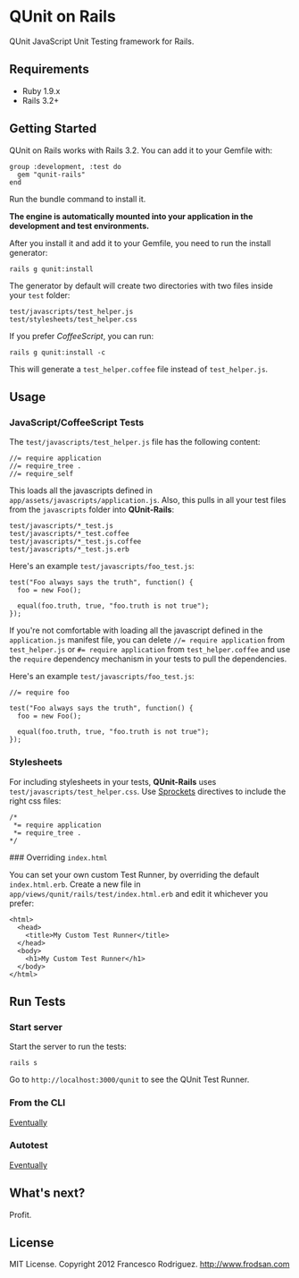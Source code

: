 QUnit on Rails
==============

QUnit JavaScript Unit Testing framework for Rails.

Requirements
------------

* Ruby 1.9.x
* Rails 3.2+

Getting Started
---------------

QUnit on Rails works with Rails 3.2. You can add it to your Gemfile with:

    group :development, :test do
      gem "qunit-rails"
    end

Run the bundle command to install it.

**The engine is automatically mounted into your application in the development
and test environments.**

After you install it and add it to your Gemfile, you need to run the install
generator:

    rails g qunit:install

The generator by default will create two directories with two files inside
your `test` folder:

    test/javascripts/test_helper.js
    test/stylesheets/test_helper.css

If you prefer *CoffeeScript*, you can run:

    rails g qunit:install -c

This will generate a `test_helper.coffee` file instead of `test_helper.js`.

## Usage

### JavaScript/CoffeeScript Tests

The `test/javascripts/test_helper.js` file has the following content:

    //= require application
    //= require_tree .
    //= require_self

This loads all the javascripts defined in `app/assets/javascripts/application.js`.
Also, this pulls in all your test files from the `javascripts` folder into
**QUnit-Rails**:

    test/javascripts/*_test.js
    test/javascripts/*_test.coffee
    test/javascripts/*_test.js.coffee
    test/javascripts/*_test.js.erb

Here's an example `test/javascripts/foo_test.js`:

    test("Foo always says the truth", function() {
      foo = new Foo();

      equal(foo.truth, true, "foo.truth is not true");
    });

If you're not comfortable with loading all the javascript defined in the
`application.js` manifest file, you can delete `//= require application`
from `test_helper.js` or `#= require application` from `test_helper.coffee`
and use the `require` dependency mechanism in your tests to pull the dependencies.

Here's an example `test/javascripts/foo_test.js`:

    //= require foo

    test("Foo always says the truth", function() {
      foo = new Foo();

      equal(foo.truth, true, "foo.truth is not true");
    });

### Stylesheets

For including stylesheets in your tests, **QUnit-Rails** uses
`test/javascripts/test_helper.css`. Use [Sprockets](https://github.com/sstephenson/sprockets)
directives to include the right css files:

    /*
     *= require application
     *= require_tree .
    */

### Overriding `index.html`

You can set your own custom Test Runner, by overriding
the default `index.html.erb`. Create a new file in
`app/views/qunit/rails/test/index.html.erb` and edit it
whichever you prefer:

    <html>
      <head>
        <title>My Custom Test Runner</title>
      </head>
      <body>
        <h1>My Custom Test Runner</h1>
      </body>
    </html>

## Run Tests

### Start server

Start the server to run the tests:

    rails s

Go to `http://localhost:3000/qunit` to see the QUnit Test Runner.

### From the CLI

[Eventually](/)

### Autotest

[Eventually](/)

## What's next?

Profit.

## License

MIT License. Copyright 2012 Francesco Rodriguez. <http://www.frodsan.com>
